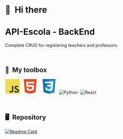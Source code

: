 # 👋 &nbsp;Hi there
# API-Escola - BackEnd
Complete CRUD for registering teachers and professors.

&nbsp;

## 🧰 &nbsp;My toolbox

<img  src="https://raw.githubusercontent.com/devicons/devicon/1119b9f84c0290e0f0b38982099a2bd027a48bf1/icons/javascript/javascript-original.svg" alt="JavaScript" width="50" height="50"/>&nbsp;
<img  src="https://raw.githubusercontent.com/devicons/devicon/1119b9f84c0290e0f0b38982099a2bd027a48bf1/icons/html5/html5-plain.svg" alt="HTML5" width="50" height="50"/> &nbsp;
<img  src="https://raw.githubusercontent.com/devicons/devicon/1119b9f84c0290e0f0b38982099a2bd027a48bf1/icons/css3/css3-original.svg" alt="CSS3" width="50" height="50"/>&nbsp;
<img src="https://cdn.jsdelivr.net/gh/devicons/devicon@latest/icons/python/python-original.svg" alt="Python" width="50" height="50"/>&nbsp;
<img src="https://cdn.jsdelivr.net/gh/devicons/devicon@latest/icons/react/react-original.svg" alt="React" width="50" height="50"/>
          
&nbsp;

## 🖥 &nbsp;Repository
[![Readme Card](https://github-readme-stats.vercel.app/api/pin/?username=LucasSilvaC&repo=API-Escola&bg_color=0d1116&title_color=ce09ec&text_color=a4aacb&icon_color=007ec6)](https://github.com/LucasSilvaC/API-Escola) &nbsp;
